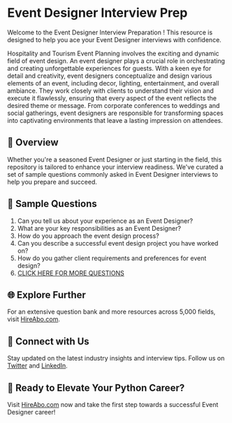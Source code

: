 # Event Designer Interview Prep

Welcome to the Event Designer Interview Preparation ! This resource is designed to help you ace your Event Designer interviews with confidence.

Hospitality and Tourism Event Planning involves the exciting and dynamic field of event design. An event designer plays a crucial role in orchestrating and creating unforgettable experiences for guests. With a keen eye for detail and creativity, event designers conceptualize and design various elements of an event, including decor, lighting, entertainment, and overall ambiance. They work closely with clients to understand their vision and execute it flawlessly, ensuring that every aspect of the event reflects the desired theme or message. From corporate conferences to weddings and social gatherings, event designers are responsible for transforming spaces into captivating environments that leave a lasting impression on attendees.

## 🚀 Overview

Whether you're a seasoned Event Designer or just starting in the field, this repository is tailored to enhance your interview readiness. We've curated a set of sample questions commonly asked in Event Designer interviews to help you prepare and succeed.

## 📝 Sample Questions

1. Can you tell us about your experience as an Event Designer?
2. What are your key responsibilities as an Event Designer?
3. How do you approach the event design process?
4. Can you describe a successful event design project you have worked on?
5. How do you gather client requirements and preferences for event design?
6. [CLICK HERE FOR MORE QUESTIONS](https://hireabo.com/job/11_3_8/Event%20Designer)

## 🌐 Explore Further

For an extensive question bank and more resources across 5,000 fields, visit [HireAbo.com](https://www.hireabo.com).

## 📱 Connect with Us

Stay updated on the latest industry insights and interview tips. Follow us on [Twitter](https://twitter.com/hireabo) and [LinkedIn](https://www.linkedin.com/in/hire-abo-3609972a8/).

## 🚀 Ready to Elevate Your Python Career?

Visit [HireAbo.com](https://www.hireabo.com) now and take the first step towards a successful Event Designer career!